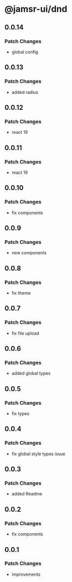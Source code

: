 # @jamsr-ui/dnd

## 0.0.14

### Patch Changes

- global config

## 0.0.13

### Patch Changes

- added radius

## 0.0.12

### Patch Changes

- react 19

## 0.0.11

### Patch Changes

- react 19

## 0.0.10

### Patch Changes

- fix components

## 0.0.9

### Patch Changes

- new components

## 0.0.8

### Patch Changes

- fix theme

## 0.0.7

### Patch Changes

- fix file upload

## 0.0.6

### Patch Changes

- added global types

## 0.0.5

### Patch Changes

- fix types

## 0.0.4

### Patch Changes

- fix global style types issue

## 0.0.3

### Patch Changes

- added Readme

## 0.0.2

### Patch Changes

- fix components

## 0.0.1

### Patch Changes

- improvements
